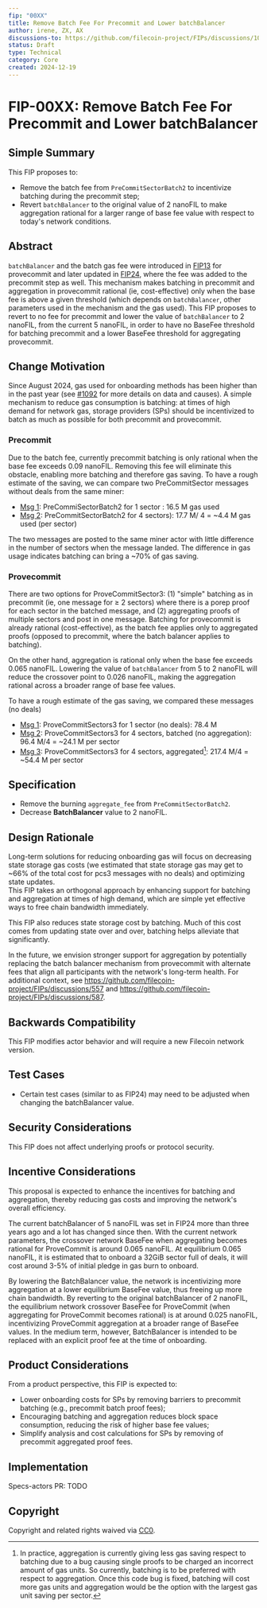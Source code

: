 ```yaml
---
fip: "00XX"
title: Remove Batch Fee For Precommit and Lower batchBalancer
author: irene, ZX, AX
discussions-to: https://github.com/filecoin-project/FIPs/discussions/1092
status: Draft
type: Technical
category: Core
created: 2024-12-19
---
```


# FIP-00XX: Remove Batch Fee For Precommit and Lower batchBalancer

## Simple Summary
This FIP proposes to:
- Remove the batch fee from `PreCommitSectorBatch2` to incentivize batching during the precommit step;
- Revert `batchBalancer` to the original value of 2 nanoFIL to make aggregation rational for a larger range of base fee value with respect to today's network conditions.


## Abstract
`batchBalancer` and the batch gas fee were introduced in [FIP13](https://github.com/filecoin-project/FIPs/blob/master/FIPS/fip-0013.md) for provecommit and later updated in [FIP24](https://github.com/filecoin-project/FIPs/blob/master/FIPS/fip-0024.md), where the fee was added to the precommit step as well. 
This mechanism makes batching in precommit and aggregation in provecommit rational (ie, cost-effective) only when the base fee is above a given threshold (which depends on `batchBalancer`, other parameters used in the mechanism and the gas used). This FIP proposes to revert to no fee for precommit and lower the value of `batchBalancer` to 2 nanoFIL, from the current 5 nanoFIL, in order to have no BaseFee threshold for batching precommit and a lower BaseFee threshold for aggregating provecommit.


## Change Motivation
Since August 2024, gas used for onboarding methods has been higher than in the past year (see [#1092](https://github.com/filecoin-project/FIPs/discussions/1092) for more details on data and causes).  A simple mechanism to reduce gas consumption is batching: at times of high demand for network gas, storage providers (SPs) should be incentivized to batch as much as possible for both precommit and provecommit.  

### Precommit
Due to the batch fee, currently precommit batching is only rational when the base fee exceeds 0.09 nanoFIL. Removing this fee will eliminate this obstacle, enabling more batching and therefore gas saving. To have a rough estimate of the saving, we can compare two PreCommitSector messages without deals from the same miner: 
- [Msg 1](https://www.filutils.com/en/message/bafy2bzacedrbvzzcea3uwtqmas7zp5moxxpbceywukxux5fvgnbi2pj25hkjs): PreCommiSectorBatch2 for 1 sector : 16.5 M gas used
- [Msg 2](https://www.filutils.com/en/message/bafy2bzacebbc5pdzweouhvopgfvlc4trlips4ynszut774fxkv5omz3cicd3e): PreCommitSectorBatch2 for 4 sectors):  17.7 M/ 4 =  ~4.4 M gas used (per sector)

The two messages are posted to the same miner actor with little difference in the number of sectors when the message landed. The difference in gas usage indicates batching can bring a ~70% of gas saving. 



### Provecommit
There are two options for ProveCommitSector3: (1) "simple" batching as in precommit (ie, one message for ≥ 2 sectors) where there is a porep proof for each sector in the batched message, and (2) aggregating proofs of multiple sectors and post in one message. 
Batching for provecommit is already rational (cost-effective), as the batch fee applies only to aggregated proofs (opposed to precommit, where the batch balancer applies to batching). 

On the other hand, aggregation is rational only when the base fee exceeds 0.065 nanoFIL. Lowering the value of `batchBalancer` from 5 to 2 nanoFIL will reduce the crossover point to 0.026 nanoFIL, making the aggregation rational across a broader range of base fee values.

To have a rough estimate of the gas saving, we compared these messages (no deals)
- [Msg 1](https://www.filutils.com/en/message/bafy2bzaceaddryxumxg35givyt7pe745wlsmrlrx7bj4sdb56nho4akyi5tzu): ProveCommitSectors3 for 1 sector (no deals): 78.4 M 
- [Msg 2](https://www.filutils.com/en/message/bafy2bzaceah7m6jzravjoswo2pljzit36euu3sgz5jzbnpkcfp23b76texiv6): ProveCommitSectors3 for 4 sectors, batched (no aggregation): 96.4 M/4 = ~24.1 M per sector 
- [Msg 3](https://www.filutils.com/en/message/bafy2bzacedeh74ds4x4l5nlfahmlvwn4obfukhgqnf6rxlaargvsm56sljune): ProveCommitSectors3 for 4 sectors, aggregated[^*]: 217.4 M/4 = ~54.4 M per sector 

[^*]: In practice, aggregation is currently giving less gas saving respect to batching due to a bug causing single proofs to be charged an incorrect amount of gas units. So currently, batching is to be preferred with respect to aggregation. Once this code bug is fixed, batching will cost more gas units and aggregation would be the option with the largest gas unit saving per sector. 


## Specification
- Remove the burning `aggregate_fee` from `PreCommitSectorBatch2`.
- Decrease **BatchBalancer** value to 2 nanoFIL.


## Design Rationale
Long-term solutions for reducing onboarding gas will focus on decreasing state storage gas costs (we estimated that state storage gas may get to  ~66% of the total cost for pcs3 messages with no deals) and optimizing state updates.  
This FIP takes an orthogonal approach by enhancing support for batching and aggregation at times of high demand, which are simple yet effective ways to free chain bandwidth immediately.  

This FIP also reduces state storage cost by batching. Much of this cost comes from updating state over and over, batching helps alleviate that significantly.

In the future, we envision stronger support for aggregation by potentially replacing the batch balancer mechanism from provecommit with alternate fees that align all participants  with the network's long-term health. For additional context, see https://github.com/filecoin-project/FIPs/discussions/557 and https://github.com/filecoin-project/FIPs/discussions/587.



## Backwards Compatibility
This FIP modifies actor behavior and will require a new Filecoin network version.



## Test Cases
- Certain test cases (similar to as FIP24)  may need to be adjusted when changing the batchBalancer value.



## Security Considerations
This FIP does not affect underlying proofs or protocol security.



## Incentive Considerations
This proposal is expected to enhance the incentives for batching and aggregation, thereby reducing gas costs and improving the network's overall efficiency.

The current batchBalancer of 5 nanoFIL was set in FIP24 more than three years ago and a lot has changed since then. With the current network parameters, the crossover network BaseFee when aggregating becomes rational for ProveCommit is around 0.065 nanoFIL. At equilibrium 0.065 nanoFIL, it is estimated that to onboard a 32GiB sector full of deals, it will cost around 3-5% of initial pledge in gas burn to onboard.

By lowering the BatchBalancer value, the network is incentivizing more aggregation at a lower equilibrium BaseFee value, thus freeing up more chain bandwidth. By reverting to the original batchBalancer of 2 nanoFIL, the equilibrium network crossover BaseFee for ProveCommit (when aggregating for ProveCommit becomes rational) is at around 0.025 nanoFIL, incentivizing ProveCommit aggregation at a broader range of BaseFee values. In the medium term, however, BatchBalancer is intended to be replaced with an explicit proof fee at the time of onboarding. 


## Product Considerations
From a product perspective, this FIP is expected to:
- Lower onboarding costs for SPs by removing barriers to precommit batching (e.g., precommit batch proof fees);
- Encouraging batching and aggregation reduces block space consumption, reducing the risk of higher base fee values;
- Simplify analysis and cost calculations for SPs by removing of precommit aggregated proof fees.



## Implementation
Specs-actors PR: TODO

## Copyright
Copyright and related rights waived via [CC0](https://creativecommons.org/publicdomain/zero/1.0/).
